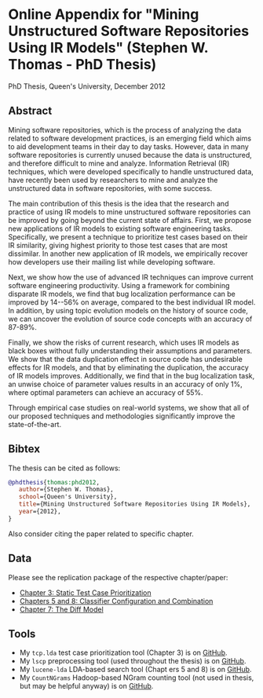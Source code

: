 # Online Appendix for "Mining Unstructured Software Repositories Using IR Models" (Stephen W. Thomas - PhD Thesis)

PhD Thesis, Queen's University, December 2012

## Abstract

Mining software repositories, which is the process of analyzing the data related to software development practices, is an emerging field which aims to aid development teams in their day to day tasks. However, data in many software repositories is currently unused because the data is unstructured, and therefore difficult to mine and analyze. Information Retrieval (IR) techniques, which were developed specifically to handle unstructured data, have recently been used by researchers to mine and analyze the unstructured data in software repositories, with some success.

The main contribution of this thesis is the idea that the research and practice of using IR models to mine unstructured software repositories can be improved by going beyond the current state of affairs. First, we propose new applications of IR models to existing software engineering tasks. Specifically, we present a technique to prioritize test cases based on their IR similarity, giving highest priority to those test cases that are most dissimilar. In another new application of IR models, we empirically recover how developers use their mailing list while developing software.

Next, we show how the use of advanced IR techniques can improve current software engineering productivity. Using a framework for combining disparate IR models, we find that bug localization performance can be improved by 14--56\% on average, compared to the best individual IR model. In addition, by using topic evolution models on the history of source code, we can uncover the evolution of source code concepts with an accuracy of 87-89%.

Finally, we show the risks of current research, which uses IR models as black boxes without fully understanding their assumptions and parameters. We show that the data duplication effect in source code has undesirable effects for IR models, and that by eliminating the duplication, the accuracy of IR models improves. Additionally, we find that in the bug localization task, an unwise choice of parameter values results in an accuracy of only 1%, where optimal parameters can achieve an accuracy of 55%.

Through empirical case studies on real-world systems, we show that all of our proposed techniques and methodologies significantly improve the state-of-the-art.

## Bibtex

The thesis can be cited as follows:

```bibtex
@phdthesis{thomas:phd2012,
   author={Stephen W. Thomas},
   school={Queen's University},
   title={Mining Unstructured Software Repositories Using IR Models},
   year={2012},
}
```

Also consider citing the paper related to specific chapter.

## Data

Please see the replication package of the respective chapter/paper:

- [Chapter 3: Static Test Case Prioritization](https://github.com/SAILResearch/replication-prioritize_testcase_topicmodels)
- [Chapters 5 and 8: Classifier Configuration and Combination](https://github.com/SAILResearch/replication-classifier_conf_config_bugloc)
- [Chapter 7: The Diff Model](https://github.com/SAILResearch/replication-evolution_topics_code)

## Tools

- My ```tcp.lda``` test case prioritization tool (Chapter 3) is on [GitHub](https://github.com/doofuslarge/tcp.lda).
- My ```lscp``` preprocessing tool (used throughout the thesis) is on [GitHub](https://github.com/doofuslarge/lscp).
- My ```lucene-lda``` LDA-based search tool (Chapt  ers 5 and 8) is on [GitHub](https://github.com/doofuslarge/lucene-lda).
- My ```CountNGrams``` Hadoop-based NGram counting tool (not used in thesis, but may be helpful anyway) is on [GitHub](https://github.com/doofuslarge/CountNGrams). 
